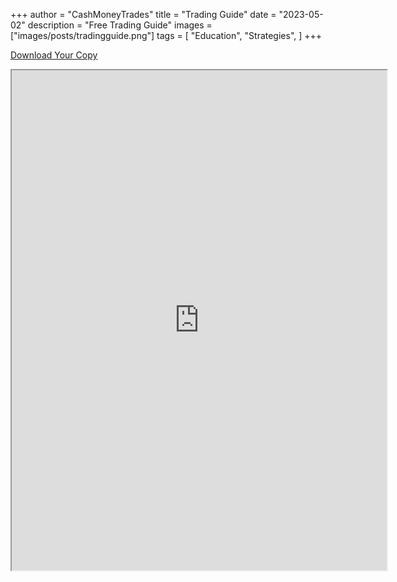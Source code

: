 +++
author = "CashMoneyTrades"
title = "Trading Guide"
date = "2023-05-02"
description = "Free Trading Guide"
images = ["images/posts/tradingguide.png"]
tags = [
    "Education",
    "Strategies",
]
+++


<a class="btn btn-secondary px-4 my-1 ms-xl-4" href="https://drive.google.com/file/d/1hAiQp-Mk51b8qppnxvt5noCQ1GvjLKPE/preview" target="_blank">Download Your Copy</span></a>
<iframe src="https://drive.google.com/file/d/1hAiQp-Mk51b8qppnxvt5noCQ1GvjLKPE/preview" width="600px" height="800px" allow="autoplay"></iframe>
